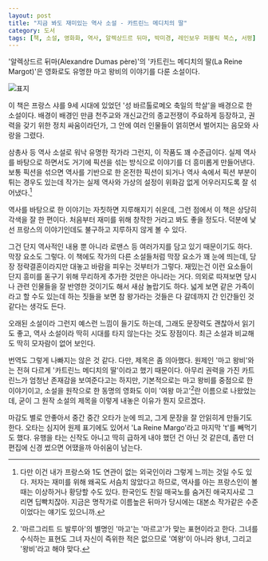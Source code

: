 ```yaml
---
layout: post
title: "지금 봐도 재미있는 역사 소설 - 카트린느 메디치의 딸"
category: 도서
tags: [책, 소설, 영화화, 역사, 알렉상드르 뒤마, 박미경, 레인보우 퍼블릭 북스, 서평]
---
```


'알렉상드르 뒤마(Alexandre Dumas père)'의
'카트린느 메디치의 딸(La Reine Margot)'은
영화로도 유명한 마고 왕비의 이야기를 다룬 소설이다.

![표지](https://lh3.googleusercontent.com/sIC_-DkLCpnrAs_L8g1ajvDhypmPOJ9nF98F9pPXu4xStGOhSAYAPYVSUSBl0A-4SfwEqV75kyPIhA=s480)

이 책은 프랑스 샤를 9세 시대에 있었던
'성 바르톨로메오 축일의 학살'을 배경으로 한 소설이다.
배경이 배경인 만큼 천주교와 개신교간의 종교전쟁이 주요하게 등장하고,
권력을 갖기 위한 정치 싸움이라던가,
그 안에 여러 인물들이 얽히면서 벌어지는 음모와 사랑을 그렸다.

삼총사 등 역사 소설로 워낙 유명한 작가라 그런지, 이 작품도 꽤 수준급이다.
실제 역사를 바탕으로 하면서도
거기에 픽션을 섞는 방식으로 이야기를 더 흥미롭게 만들어낸다.
보통 픽션을 섞으면 역사를 기반으로 한 온전한 픽션이 되거나
역사 속에서 픽션 부분이 튀는 경우도 있는데
작가는 실제 역사와 가상의 설정이 위화감 없게 어우러지도록 잘 섞어냈다.[^1]

[^1]: 다만 이건 내가 프랑스와 1도 연관이 없는 외국인이라 그렇게 느끼는 것일 수도 있다. 저자는 재미를 위해 왜곡도 서슴치 않았다고 하므로, 역사를 아는 프랑스인이 볼 때는 이상하거나 황당할 수도 있다. 한국인도 친일 매국노를 숨겨진 애국지사로 그리면 딥빡치잖아. 지금은 명작가로 이름높은 뒤마가 당시에는 대본소 작가같은 수준이었다는 얘기도 있으니까.

역사를 바탕으로 한 이야기는 자칫하면 지루해지기 쉬운데,
그런 점에서 이 책은 상당히 각색을 잘 한 편이다.
처음부터 재미를 위해 창작한 거라고 봐도 좋을 정도다.
덕분에 낯선 프랑스의 이야기인데도 불구하고 지루하지 않게 볼 수 있다.

그건 단지 역사적인 내용 뿐 아니라
로맨스 등 여러가지를 담고 있기 때문이기도 하다.
막장 요소도 그렇다.
이 책에도 작가의 다른 소설들처럼 막장 요소가 꽤 눈에 띄는데,
당장 정략결혼이라지만 대놓고 바람을 피우는 것부터가 그렇다.
재밌는건 이런 요소들이 단지 흥미를 돋구기 위해 무리하게 추가한 것만은 아니라는 거다.
의외로 따져보면 당시나 관련 인물들을 잘 반영한 것이기도 해서 새삼 놀랍기도 하다.
넓게 보면 같은 가족이라고 할 수도 있는데 하는 짓들을 보면 참
왕가라는 것들은 다 갈데까지 간 인간들인 것 같다는 생각도 든다.

오래된 소설이라 그런지 예스런 느낌이 들기도 하는데,
그래도 문장력도 괜찮아서 읽기도 좋고,
역사 소설이라 딱히 시대를 타지 않는다는 것도 장점이다.
최근 소설과 비교해도 딱히 모자람이 없어 보인다.

번역도 그렇게 나빠지는 않은 것 같다.
다만, 제목은 좀 의아했다.
원제인 '마고 왕비'와는 전혀 다르게 '카트린느 메디치의 딸'이라고 했기 때문이다.
아무리 권력을 가진 카트린느가 엄청난 존재감을 보여준다고는 하지만,
기본적으로는 마고 왕비를 중점으로 한 이야기이고,
소설을 원작으로 한 동명의 영화도 이미 '여왕 마고'[^2]란 이름으로 나왔었는데,
굳이 그 원작 소설의 제목을 이렇게 내놓은 이유가 뭔지 모르겠다.

[^2]: '마르그리트 드 발루아'의 별명인 '마고'는 '마르고'가 맞는 표현이라고 한다. 그녀를 수식하는 표현도 그녀 자신이 즉위한 적은 없으므로 '여왕'이 아니라 왕녀, 그리고 '왕비'라고 해야 맞다.

마감도 별로 안좋아서 중간 중간 오타가 눈에 띄고,
그게 문장을 잘 안읽히게 만들기도 한다.
오타는 심지어 원제 표기에도 있어서 'La Reine Margo'라고 마지막 't'를 빼먹기도 했다.
유행을 타는 신작도 아니고 딱히 급하게 내야 했던 건 아닌 것 같은데,
좀만 더 편집에 신경 썼으면 어땠을까 아쉬움이 남는다.
